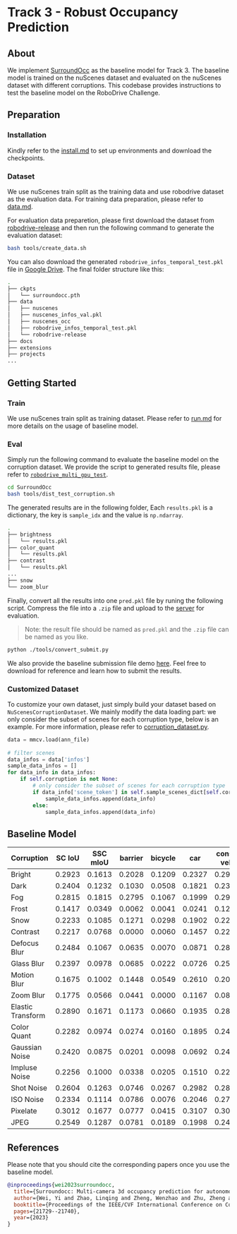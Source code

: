 # Track 3 - Robust Occupancy Prediction

## About

We implement [SurroundOcc](https://arxiv.org/abs/2303.09551) as the baseline model for Track 3. The baseline model is trained on the nuScenes dataset and evaluated on the nuScenes dataset with different corruptions. This codebase provides instructions to test the baseline model on the RoboDrive Challenge.

## Preparation

### Installation

Kindly refer to the [install.md](./SurroundOcc/docs/install.md) to set up environments and download the checkpoints. 

### Dataset

We use nuScenes train split as the training data and use robodrive dataset as the evaluation data. For training data preparation, please refer to [data.md](./SurroundOcc/docs/data.md). 

For evaluation data preparetion, please first download the dataset from [robodrive-release](https://drive.google.com/file/d/1FEiBlX9SV69DEaHVfpKcWjkTZQAVSfvw/view?usp=drive_link) and then run the following command to generate the evaluation dataset:

```bash
bash tools/create_data.sh
```

You can also download the generated `robodrive_infos_temporal_test.pkl` file in [Google Drive](https://drive.google.com/drive/folders/1oIIK7ZaIB02-rkbBG84lt3n0bjtQ7Er4?usp=drive_link). The final folder structure like this:

```bash
.
├── ckpts
│   └── surroundocc.pth
├── data
│   ├── nuscenes
│   ├── nuscenes_infos_val.pkl
│   ├── nuscenes_occ
│   ├── robodrive_infos_temporal_test.pkl
│   └── robodrive-release
├── docs
├── extensions
├── projects
...
```

## Getting Started

### Train

We use nuScenes train split as training dataset. Please refer to [run.md](occupancy/SurroundOcc/docs/run.md) for more details on the usage of baseline model.

### Eval

Simply run the following command to evaluate the baseline model on the corruption dataset. We provide the script to generated results file, please refer to [`robodrive_multi_gpu_test`](./SurroundOcc/projects/mmdet3d_plugin/surroundocc/apis/test.py#L110).

```bash
cd SurroundOcc
bash tools/dist_test_corruption.sh
```

The generated results are in the following folder, Each `results.pkl` is a dictionary, the key is `sample_idx` and the value is `np.ndarray`.

```bash
.
├── brightness
│   └── results.pkl
├── color_quant
│   └── results.pkl
├── contrast
│   └── results.pkl
...
├── snow
└── zoom_blur
```

Finally, convert all the results into one `pred.pkl` file by runing the following script. Compress the file into a `.zip` file and upload to the [server](https://codalab.lisn.upsaclay.fr/competitions/17063) for evaluation. 

> Note: the result file should be named as `pred.pkl` and the `.zip` file can be named as you like.

```bash
python ./tools/convert_submit.py
``` 

We also provide the baseline submission file demo [here](https://drive.google.com/drive/folders/1oIIK7ZaIB02-rkbBG84lt3n0bjtQ7Er4?usp=drive_link). Feel free to download for reference and learn how to submit the results.

### Customized Dataset

To customize your own dataset, just simply build your dataset based on `NuScenesCorruptionDataset`. We mainly modify the data loading part: we only consider the subset of scenes for each corruption type, below is an example. For more information, please refer to [corruption_dataset.py](./SurroundOcc/projects/mmdet3d_plugin/datasets/corruption_dataset.py).

```python
data = mmcv.load(ann_file)
        
# filter scenes
data_infos = data['infos']
sample_data_infos = []
for data_info in data_infos:
    if self.corruption is not None:
        # only consider the subset of scenes for each corruption type
        if data_info['scene_token'] in self.sample_scenes_dict[self.corruption]:
            sample_data_infos.append(data_info)
        else:
            sample_data_infos.append(data_info)
```


## Baseline Model

| Corruption        | SC IoU | SSC mIoU | barrier | bicycle | car    | const. veh | motorcycle | pedestrain | traffic cone | trailer | trunk | drive. suf | other flat | sidewalk | terrian | manmade | vegetation |
| ----------------- | ------ | -------- | ------- | ------- | ------ | ---------- | ---------- | ---------- | ------------ | ------- | ----- | ---------- | ---------- | -------- | ------- | ------- | ---------- |
| Bright | 0.2923 | 0.1613 | 0.2028 | 0.1209 | 0.2327 | 0.2937 | 0.0096 | 0.1923 | 0.1173 | 0.0766 | 0.0000 | 0.2356 | 0.3451 | 0.0438 | 0.1908 | 0.2145 | 0.1083 |
| Dark | 0.2404 | 0.1232 | 0.1030 | 0.0508 | 0.1821 | 0.2305 | 0.0591 | 0.0843 | 0.0294 | 0.0583 | 0.1201 | 0.1846 | 0.2859 | 0.1057 | 0.1503 | 0.1247 | 0.0802 |
| Fog | 0.2815 | 0.1815 | 0.2795 | 0.1067 | 0.1999 | 0.2944 | 0.0536 | 0.1204 | 0.1478 | 0.0803 | 0.1692 | 0.2228 | 0.3258 | 0.2652 | 0.1817 | 0.1876 | 0.1029 |
| Frost | 0.1417 | 0.0349 | 0.0062 | 0.0041 | 0.0241 | 0.1240 | 0.0002 | 0.0037 | 0.0111 | 0.0196 | 0.0052 | 0.0438 | 0.1365 | 0.0118 | 0.0241 | 0.0314 | 0.0373 |
| Snow | 0.2233 | 0.1085 | 0.1271 | 0.0298 | 0.1902 | 0.2272 | 0.0469 | 0.0149 | 0.0595 | 0.0913 | 0.0233 | 0.1110 | 0.2780 | 0.1520 | 0.1107 | 0.0935 | 0.0606 |
| Contrast | 0.2217 | 0.0768 | 0.0000 | 0.0060 | 0.1457 | 0.2217 | 0.0000 | 0.0237 | 0.0511 | 0.0020 | 0.0000 | 0.1725 | 0.2534 | 0.0174 | 0.1069 | 0.0518 | 0.0650 |
| Defocus Blur | 0.2484 | 0.1067 | 0.0635 | 0.0070 | 0.0871 | 0.2857 | 0.0660 | 0.0307 | 0.0494 | 0.0155 | 0.0279 | 0.1546 | 0.2901 | 0.1083 | 0.1811 | 0.0978 | 0.0994 |
| Glass Blur | 0.2397 | 0.0978 | 0.0685 | 0.0222 | 0.0726 | 0.2577 | 0.0018 | 0.0079 | 0.0477 | 0.0677 | 0.0394 | 0.1171 | 0.2793 | 0.1006 | 0.1704 | 0.1257 | 0.0820 |
| Motion Blur | 0.1675 | 0.1002 | 0.1448 | 0.0549 | 0.2610 | 0.2073 | 0.0092 | 0.0270 | 0.0685 | 0.0541 | 0.0000 | 0.1628 | 0.2161 | 0.1223 | 0.0791 | 0.0706 | 0.0528 |
| Zoom Blur | 0.1775 | 0.0566 | 0.0441 | 0.0000 | 0.1167 | 0.0855 | 0.0085 | 0.0008 | 0.0103 | 0.0043 | 0.0265 | 0.0616 | 0.2267 | 0.0400 | 0.0871 | 0.0702 | 0.0637 |
| Elastic Transform | 0.2890 | 0.1671 | 0.1173 | 0.0660 | 0.1935 | 0.2881 | 0.0601 | 0.0506 | 0.1180 | 0.0913 | 0.1838 | 0.2277 | 0.3395 | 0.2026 | 0.2208 | 0.1694 | 0.1239 |
| Color Quant | 0.2282 | 0.0974 | 0.0274 | 0.0160 | 0.1895 | 0.2417 | 0.0032 | 0.0195 | 0.0481 | 0.0238 | 0.0551 | 0.1456 | 0.2725 | 0.1350 | 0.1460 | 0.0428 | 0.0849 |
| Gaussian Noise | 0.2420 | 0.0875 | 0.0201 | 0.0098 | 0.0692 | 0.2420 | 0.0334 | 0.0448 | 0.0248 | 0.0218 | 0.0267 | 0.1075 | 0.2735 | 0.0344 | 0.1719 | 0.0904 | 0.0987 |
| Impluse Noise | 0.2256 | 0.1000 | 0.0338 | 0.0205 | 0.1510 | 0.2209 | 0.0166 | 0.0350 | 0.0399 | 0.0266 | 0.0838 | 0.1580 | 0.2376 | 0.1008 | 0.1621 | 0.0863 | 0.0897 |
| Shot Noise | 0.2604 | 0.1263 | 0.0746 | 0.0267 | 0.2982 | 0.2810 | 0.0694 | 0.0506 | 0.0400 | 0.0210 | 0.0973 | 0.1150 | 0.3019 | 0.1424 | 0.1828 | 0.0767 | 0.0988 |
| ISO Noise | 0.2334 | 0.1114 | 0.0786 | 0.0076 | 0.2046 | 0.2726 | 0.0891 | 0.0169 | 0.0294 | 0.0223 | 0.0271 | 0.1519 | 0.2580 | 0.1207 | 0.1684 | 0.0865 | 0.0855 |
| Pixelate | 0.3012 | 0.1677 | 0.0777 | 0.0415 | 0.3107 | 0.3057 | 0.0879 | 0.1745 | 0.0428 | 0.0518 | 0.0559 | 0.1871 | 0.3377 | 0.2475 | 0.2573 | 0.1448 | 0.1462 |
| JPEG | 0.2549 | 0.1287 | 0.0781 | 0.0189 | 0.1998 | 0.2455 | 0.0932 | 0.1151 | 0.0686 | 0.0530 | 0.1465 | 0.1369 | 0.2963 | 0.1495 | 0.1814 | 0.1052 | 0.0784 |

## References

Please note that you should cite the corresponding papers once you use the baseline model.
```bibtex
@inproceedings{wei2023surroundocc,
  title={Surroundocc: Multi-camera 3d occupancy prediction for autonomous driving},
  author={Wei, Yi and Zhao, Linqing and Zheng, Wenzhao and Zhu, Zheng and Zhou, Jie and Lu, Jiwen},
  booktitle={Proceedings of the IEEE/CVF International Conference on Computer Vision},
  pages={21729--21740},
  year={2023}
}
```
